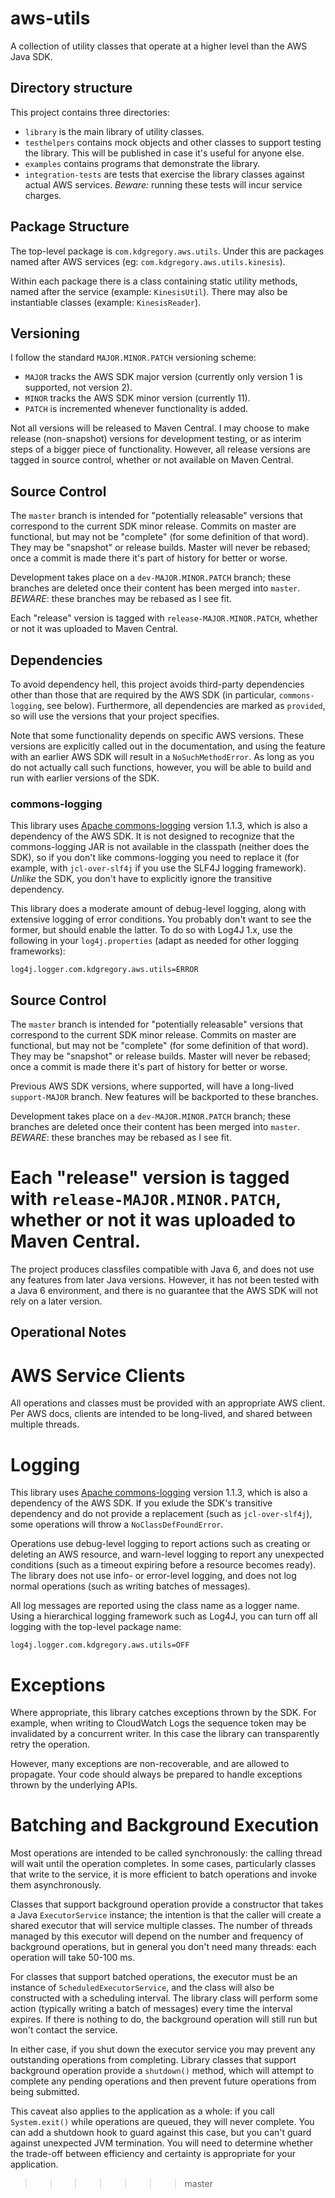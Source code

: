 # aws-utils

A collection of utility classes that operate at a higher level than the AWS Java SDK.


## Directory structure

This project contains three directories:

* `library` is the main library of utility classes.
* `testhelpers` contains mock objects and other classes to support testing the library. This
  will be published in case it's useful for anyone else.
* `examples` contains programs that demonstrate the library.
* `integration-tests` are tests that exercise the library classes against actual AWS services.
  *Beware:* running these tests will incur service charges.


## Package Structure

The top-level package is `com.kdgregory.aws.utils`. Under this are packages named after AWS
services (eg: `com.kdgregory.aws.utils.kinesis`).

Within each package there is a class containing static utility methods, named after the service
(example: `KinesisUtil`). There may also be instantiable classes (example: `KinesisReader`).


## Versioning

I follow the standard `MAJOR.MINOR.PATCH` versioning scheme:

* `MAJOR` tracks the AWS SDK major version (currently only version 1 is supported, not version 2).
* `MINOR` tracks the AWS SDK minor version (currently 11).
* `PATCH` is incremented whenever functionality is added.
  
Not all versions will be released to Maven Central. I may choose to make release (non-snapshot) versions for
development testing, or as interim steps of a bigger piece of functionality. However, all release versions
are tagged in source control, whether or not available on Maven Central.


## Source Control

The `master` branch is intended for "potentially releasable" versions that correspond to
the current SDK minor release. Commits on master are functional, but may not be "complete"
(for some definition of that word). They may be "snapshot" or release builds. Master will
never be rebased; once a commit is made there it's part of history for better or worse.

Development takes place on a `dev-MAJOR.MINOR.PATCH` branch; these branches are deleted
once their content has been merged into `master`. *BEWARE*: these branches may be rebased
as I see fit.

Each "release" version is tagged with `release-MAJOR.MINOR.PATCH`, whether or not it was
uploaded to Maven Central.


## Dependencies

To avoid dependency hell, this project avoids third-party dependencies other than
those that are required by the AWS SDK (in particular, `commons-logging`, see below).
Furthermore, all dependencies are marked as `provided`, so will use the versions that
your project specifies.

Note that some functionality depends on specific AWS versions. These versions are
explicitly called out in the documentation, and using the feature with an earlier
AWS SDK will result in a `NoSuchMethodError`. As long as you do not actually call
such functions, however, you will be able to build and run with earlier versions
of the SDK.

### commons-logging

This library uses [Apache commons-logging](http://commons.apache.org/proper/commons-logging/)
version 1.1.3, which is also a dependency of the AWS SDK. It is not designed to recognize
that the commons-logging JAR is not available in the classpath (neither does the SDK), so
if you don't like commons-logging you need to replace it (for example, with `jcl-over-slf4j`
if you use the SLF4J logging framework). _Unlike_ the SDK, you don't have to explicitly
ignore the transitive dependency.

This library does a moderate amount of debug-level logging, along with extensive logging of
error conditions. You probably don't want to see the former, but should enable the latter.
To do so with Log4J 1.x, use the following in your `log4j.properties` (adapt as needed for
other logging frameworks):

```
log4j.logger.com.kdgregory.aws.utils=ERROR
```


## Source Control

The `master` branch is intended for "potentially releasable" versions that correspond to
the current SDK minor release. Commits on master are functional, but may not be "complete"
(for some definition of that word). They may be "snapshot" or release builds. Master will
never be rebased; once a commit is made there it's part of history for better or worse.

Previous AWS SDK versions, where supported, will have a long-lived `support-MAJOR` branch.
New features will be backported to these branches.

Development takes place on a `dev-MAJOR.MINOR.PATCH` branch; these branches are deleted
once their content has been merged into `master`. *BEWARE*: these branches may be rebased
as I see fit.

Each "release" version is tagged with `release-MAJOR.MINOR.PATCH`, whether or not it was
uploaded to Maven Central.
=======
The project produces classfiles compatible with Java 6, and does not use any features
from later Java versions. However, it has not been tested with a Java 6 environment,
and there is no guarantee that the AWS SDK will not rely on a later version.


## Operational Notes

# AWS Service Clients

All operations and classes must be provided with an appropriate AWS client. Per AWS docs,
clients are intended to be long-lived, and shared between multiple threads.


# Logging

This library uses [Apache commons-logging](http://commons.apache.org/proper/commons-logging/)
version 1.1.3, which is also a dependency of the AWS SDK. If you exlude the SDK's transitive
dependency and do not provide a replacement (such as `jcl-over-slf4j`), some operations will
throw a `NoClassDefFoundError`.

Operations use debug-level logging to report actions such as creating or deleting an AWS
resource, and warn-level logging to report any unexpected conditions (such as a timeout
expiring before a resource becomes ready). The library does not use info- or error-level
logging, and does not log normal operations (such as writing batches of messages).

All log messages are reported using the class name as a logger name. Using a hierarchical
logging framework such as Log4J, you can turn off all logging with the top-level package
name:

```
log4j.logger.com.kdgregory.aws.utils=OFF
```


# Exceptions

Where appropriate, this library catches exceptions thrown by the SDK. For example, when
writing to CloudWatch Logs the sequence token may be invalidated by a concurrent writer.
In this case the library can transparently retry the operation.

However, many exceptions are non-recoverable, and are allowed to propagate. Your code
should always be prepared to handle exceptions thrown by the underlying APIs.


# Batching and Background Execution

Most operations are intended to be called synchronously: the calling thread will wait
until the operation completes. In some cases, particularly classes that write to the
service, it is more efficient to batch operations and invoke them asynchronously.

Classes that support background operation provide a constructor that takes  a Java
`ExecutorService` instance; the intention is that the caller will create a shared
executor that will service multiple classes. The number of threads managed by this
executor will depend on the number and frequency of background operations, but in
general you don't need many threads: each operation will take 50-100 ms.

For classes that support batched operations, the executor must be an instance of
`ScheduledExecutorService`, and the class will also be constructed with a scheduling
interval. The library class will perform some action (typically writing a batch of
messages) every time the interval expires. If there is nothing to do, the background
operation will still run but won't contact the service.

In either case, if you shut down the executor service you may prevent any outstanding
operations from completing. Library classes that support background operation provide
a `shutdown()` method, which will attempt to complete any pending operations and then
prevent future operations from being submitted.

This caveat also applies to the application as a whole: if you call `System.exit()`
while operations are queued, they will never complete. You can add a shutdown hook
to guard against this case, but you can't guard against unexpected JVM termination.
You will need to determine whether the trade-off between efficiency and certainty
is appropriate for your application.
>>>>>>> master

